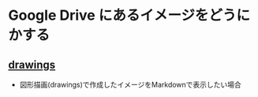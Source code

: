 # Google Drive にあるイメージをどうにかする

## [drawings](https://github.com/iganari/zatsu/tree/master/googledoc-images/drawings)

+ 図形描画(drawings)で作成したイメージをMarkdownで表示したい場合
